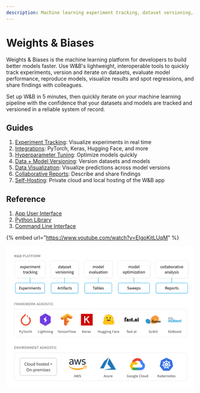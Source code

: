 ```yaml
---
description: Machine learning experiment tracking, dataset versioning, and model evaluation
---
```


# Weights & Biases

Weights & Biases is the machine learning platform for developers to build better models faster. Use W\&B's lightweight, interoperable tools to quickly track experiments, version and iterate on datasets, evaluate model performance, reproduce models, visualize results and spot regressions, and share findings with colleagues.

Set up W\&B in 5 minutes, then quickly iterate on your machine learning pipeline with the confidence that your datasets and models are tracked and versioned in a reliable system of record.

## Guides

1. [Experiment Tracking](guides/track/): Visualize experiments in real time
2. [Integrations](guides/integrations/): PyTorch, Keras, Hugging Face, and more
3. [Hyperparameter Tuning](guides/sweeps/): Optimize models quickly
4. [Data + Model Versioning](guides/artifacts/): Version datasets and models
5. [Data Visualization](guides/data-vis/): Visualize predictions across model versions
6. [Collaborative Reports](guides/reports.md): Describe and share findings
7. [Self-Hosting](guides/self-hosted/): Private cloud and local hosting of the W\&B app

## Reference

1. [App User Interface ](ref/app/)
2. [Python Library](ref/python/)
3. [Command Line Interface](ref/cli/)

{% embed url="https://www.youtube.com/watch?v=EIgoKitLUqM" %}

![](.gitbook/assets/w-and-b-diagram-20210913.png)
